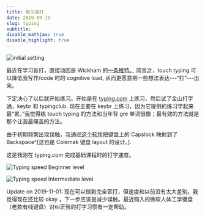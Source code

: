 ```yaml
---
title: 练习盲打
date: 2019-09-19
slug: typing
subtitle: 
disable_mathjax: true
disable_highlight: true
---
```


![initial setting](/image/keyboard.jpg)


最近在学习盲打，直接动因是 Wickham 的[一条推特。](https://twitter.com/hadleywickham/status/1169653547975303168) 简言之，touch typing 可以降低我写作/code 时的 cognitive load, 从而更愿意把一些想法表达---“打”---出来。

下定决心了以后就开始练习。开始是在 [typing.com](https://www.typing.com) 上练习，然后试了金山打字通，keybr 和 typingclub. 现在主要在 keybr 上练习，因为它提供的练习学起来最“累。”我觉得练 touch typing 的方法和当年背 gre 单词很像；最有效的方法就是那个让我最痛苦的方法。

由于初期频繁出现误触，我通过[这个软件](https://github.com/randyrants/sharpkeys)把键盘上的 Capslock 映射到了 Backspace^[这也是  Colemak 键盘 layout 的设计。].

这是我刚在 typing.com 完成基础课程时的打字速度。

![Typing speed Beginner level](/image/typing-0924.png)

![Typing speed Intermediate level](/image/typing-2.png)


Update on 2019-11-01: 现在可以做到完全盲打，但速度和以前没有太大差别。我觉得现在还比较 okay ，下一步应该是减少误触。最近购入的微软人体工学键盘（老款有线键盘）对纠正我的打字习惯有一定帮助。



